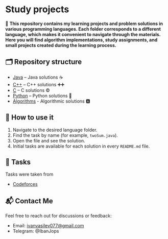 # Study projects
📌 **This repository contains my learning projects and problem solutions in various programming languages. Each folder corresponds to a different language, which makes it convenient to navigate through the materials. Here you will find algorithm implementations, study assignments, and small projects created during the learning process.**

## 🗂 Repository structure  
- [Java](/Java/) – Java solutions ☕
- [C++](/C++/) – C++ solutions ➕➕  
- [C](/C/) – C solutions ©️  
- [Python](/Python/) – Python solutions 🐍
- [Algorithms](/Algorithms/) - Algorithmic solutions 🅰️

## 📝 How to use it 
1. Navigate to the desired language folder. 
2. Find the task by name (for example, `twoSum.java`). 
3. Open the file and see the solution.
4. Initial tasks are available for each solution in every `README.md` file.

## 🔗 Tasks  
Tasks were taken from   
- [Codeforces](https://codeforces.com/)  


## 📬 Contact Me 
Feel free to reach out for discussions or feedback: 
- Email: ivanvasilev077@gmail.com 
- Telegram: @IbanJops 
